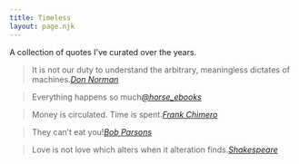 ```yaml
---
title: Timeless
layout: page.njk
---
```


A collection of quotes I've curated over the years.

> It is not our duty to understand the arbitrary, meaningless dictates of machines.<cite><a href="https://g.co/kgs/MziDm9">Don Norman</a></cite>

> Everything happens so much<cite><a href="https://twitter.com/horse_ebooks/status/218439593240956928">@horse_ebooks</a></cite>

> Money is circulated. Time is spent.<cite><a href="http://frankchimero.com/archive/2014/2013-lessons/">Frank Chimero</a></cite>

> They can&#8217;t eat you!<cite><a href="https://www.bobparsons.com/my-16-rules/">Bob Parsons</a></cite>

> Love is not love which alters when it alteration finds.<cite><a href="https://en.wikipedia.org/wiki/Sonnet_116">Shakespeare</a></cite>